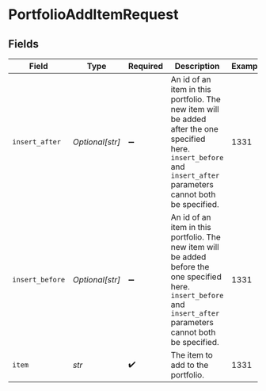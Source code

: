 # PortfolioAddItemRequest


## Fields

| Field                                                                                                                                                                 | Type                                                                                                                                                                  | Required                                                                                                                                                              | Description                                                                                                                                                           | Example                                                                                                                                                               |
| --------------------------------------------------------------------------------------------------------------------------------------------------------------------- | --------------------------------------------------------------------------------------------------------------------------------------------------------------------- | --------------------------------------------------------------------------------------------------------------------------------------------------------------------- | --------------------------------------------------------------------------------------------------------------------------------------------------------------------- | --------------------------------------------------------------------------------------------------------------------------------------------------------------------- |
| `insert_after`                                                                                                                                                        | *Optional[str]*                                                                                                                                                       | :heavy_minus_sign:                                                                                                                                                    | An id of an item in this portfolio. The new item will be added after the one specified here. `insert_before` and `insert_after` parameters cannot both be specified.  | 1331                                                                                                                                                                  |
| `insert_before`                                                                                                                                                       | *Optional[str]*                                                                                                                                                       | :heavy_minus_sign:                                                                                                                                                    | An id of an item in this portfolio. The new item will be added before the one specified here. `insert_before` and `insert_after` parameters cannot both be specified. | 1331                                                                                                                                                                  |
| `item`                                                                                                                                                                | *str*                                                                                                                                                                 | :heavy_check_mark:                                                                                                                                                    | The item to add to the portfolio.                                                                                                                                     | 1331                                                                                                                                                                  |
